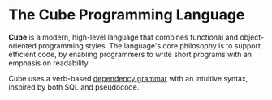 # The Cube Programming Language

**Cube** is a modern, high-level language that combines functional and object-oriented programming styles. The language's core philosophy is to support efficient code, by enabling programmers to write short programs with an emphasis on readability.

Cube uses a verb-based [dependency grammar](https://en.wikipedia.org/wiki/Dependency_grammar) with an intuitive syntax, inspired by both SQL and pseudocode.
